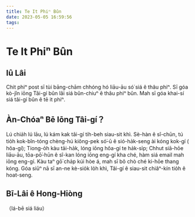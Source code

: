 ```yaml
---
title: Te It Phiⁿ Bûn
date: 2023-05-05 16:59:56
tags:
---
```

# Te It Phiⁿ Bûn

## Iû Lâi

Chit phiⁿ post sī tùi bāng-chām chhóng hó liāu-āu só͘ siá ê thâu phiⁿ. Sī góa kò-jîn iōng Tâi-gí bûn lâi siá bûn-chiuⁿ ê thâu phiⁿ bûn. Mah sī góa khai-sí siá tâi-gí bûn ê tē it phiⁿ.

## Àn-Chóaⁿ Bē Iōng Tâi-gí？

Lú chia̍h lú lāu, lú kám kak tâi-gí tih-beh siau-sit khì. Sè-hàn ê sî-chūn, tú tio̍h kok-bîn-tóng chèng-hú kiông-pek só͘-ū ê sió-ha̍k-seng ài kóng kok-gí ( hôa-gí); Tiong-o̍h kàu tāi-ha̍k, lóng iōng hôa-gí te ha̍k-si̍p; Chhut siā-hōe liāu-āu, tōa-pō͘-hūn ê sî-kan lóng iōng eng-gí kha ché, hàm siá email mah iōng eng-gí. Kàu taⁿ gō͘ cha̍p kúi hòe á, mah sī bô chò ché ki-hōe thang kóng. Góa siūⁿ nā sī an-ne kè-sio̍k lo̍h khì, Tâi-gí ê siau-sit chiâⁿ-kín tio̍h ê hoat-seng.

## Bī-Lâi ê Hong-Hiòng

（Iá-bē siá liáu）